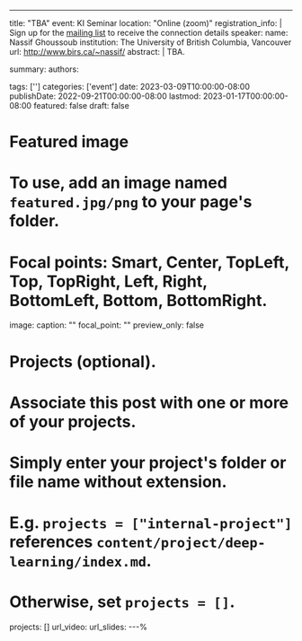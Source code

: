 ---
title: "TBA"
event: KI Seminar
location: "Online (zoom)"
registration_info: |
  Sign up for the [mailing list](https://math.us8.list-manage.com/subscribe/post?u=c9cc3beec9fa57d7299ac161c&id=845fe9abdc) to receive the connection details
speaker:
  name: Nassif Ghoussoub
  institution: The University of British Columbia, Vancouver
  url: http://www.birs.ca/~nassif/
abstract: |
  TBA.

summary:
authors:

tags: ['']
categories: ['event']
date: 2023-03-09T10:00:00-08:00
publishDate: 2022-09-21T00:00:00-08:00
lastmod: 2023-01-17T00:00:00-08:00
featured: false
draft: false

# Featured image
# To use, add an image named `featured.jpg/png` to your page's folder.
# Focal points: Smart, Center, TopLeft, Top, TopRight, Left, Right, BottomLeft, Bottom, BottomRight.
image:
  caption: ""
  focal_point: ""
  preview_only: false

# Projects (optional).
#   Associate this post with one or more of your projects.
#   Simply enter your project's folder or file name without extension.
#   E.g. `projects = ["internal-project"]` references `content/project/deep-learning/index.md`.
#   Otherwise, set `projects = []`.
projects: []
url_video: 
url_slides: 
---%  
